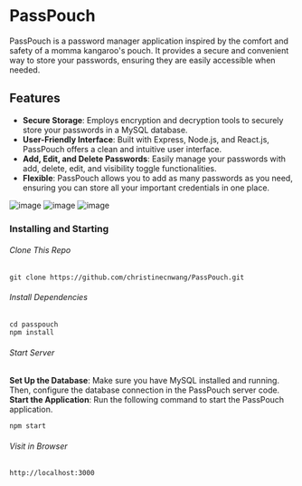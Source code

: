 # PassPouch

PassPouch is a password manager application inspired by the comfort and safety of a momma kangaroo's pouch. It provides a secure and convenient way to store your passwords, ensuring they are easily accessible when needed.

## Features
- **Secure Storage**: Employs encryption and decryption tools to securely store your passwords in a MySQL database.
- **User-Friendly Interface**: Built with Express, Node.js, and React.js, PassPouch offers a clean and intuitive user interface.
- **Add, Edit, and Delete Passwords**: Easily manage your passwords with add, delete, edit, and visibility toggle functionalities.
- **Flexible**: PassPouch allows you to add as many passwords as you need, ensuring you can store all your important credentials in one place.

![image](https://github.com/christinecnwang/PassPouch/assets/96750529/ec47cd03-d7d8-41c5-9a01-370751577757)
![image](https://github.com/christinecnwang/PassPouch/assets/96750529/fd952c67-c205-4ab3-993f-d77e750e3224) ![image](https://github.com/christinecnwang/PassPouch/assets/96750529/303532be-8a2f-4f12-b902-0008db2809b0)

### Installing and Starting

###### Clone This Repo

```
git clone https://github.com/christinecnwang/PassPouch.git
```

###### Install Dependencies

```
cd passpouch
npm install
```

###### Start Server
**Set Up the Database**: Make sure you have MySQL installed and running. Then, configure the database connection in the PassPouch server code.
**Start the Application**: Run the following command to start the PassPouch application.

```
npm start
```

###### Visit in Browser

```
http://localhost:3000
```
